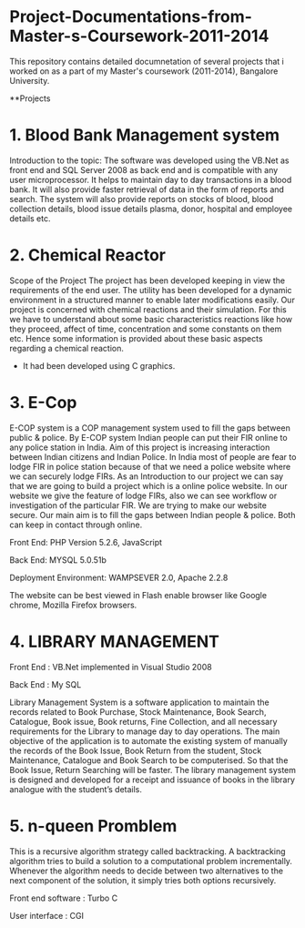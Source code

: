 # Project-Documentations-from-Master-s-Coursework-2011-2014
This repository contains detailed documnetation of several projects that i worked on as a part of my Master's coursework (2011-2014), Bangalore University.

**Projects
# 1. Blood Bank Management system
 Introduction to the topic:
 The software was developed using the VB.Net as front end and SQL Server 2008 as back end and is compatible with any user microprocessor.
 It helps to maintain day to day transactions in a blood bank.
 It will also provide faster retrieval of data in the form of reports and search.
 The system will also provide reports on stocks of blood, blood collection details, blood issue details plasma, donor, hospital and employee details etc.

# 2. Chemical Reactor
Scope of the Project
The project has been developed keeping in view the requirements of the end user. The utility has been developed for a dynamic environment in a structured manner to enable later modifications easily.
Our project is concerned with chemical reactions and their simulation. For this we have to understand about some basic characteristics reactions like how they proceed, affect of time, concentration and some constants on them etc. Hence some information is provided about these basic aspects regarding a chemical reaction.

 * It had been developed using C graphics.
 
# 3. E-Cop
 E-COP system is a COP management system used to fill the gaps between public & police. By E-COP system Indian people can put their FIR online to any police station in India. Aim of this project is increasing interaction between Indian citizens and Indian Police. In India most of people are fear to lodge FIR in police station because of that we need a police website where we can securely lodge FIRs. As an Introduction to our project we can say that we are going to build a project which is a online police website. In our website we give the feature of lodge FIRs, also we can see workflow or investigation of the particular FIR. We are trying to make our website secure. Our main aim is to fill the gaps between Indian people & police. Both can keep in contact through online.
 
 Front End: PHP Version 5.2.6, JavaScript
 
 Back End:  MYSQL 5.0.51b
 
 Deployment Environment: WAMPSEVER 2.0, Apache 2.2.8
 
The website can be best viewed in Flash enable browser like Google chrome, Mozilla Firefox browsers.

# 4. LIBRARY MANAGEMENT

Front End : VB.Net implemented in Visual Studio 2008

Back End : My SQL

Library Management System is a software application to maintain the records related to Book Purchase, Stock Maintenance, Book Search, Catalogue, Book issue, Book returns, Fine Collection, and all necessary requirements for the Library to manage day to day operations. The main objective of the application is to automate the existing system of manually the records of the Book Issue, Book Return from the student, Stock Maintenance, Catalogue and Book Search to be computerised. So that the Book Issue, Return Searching will be faster. The library management system is designed and developed for a receipt and issuance of books in the library analogue with the student’s details.

# 5. n-queen Promblem

This is a recursive algorithm strategy called backtracking. A backtracking algorithm tries to build a solution to a computational problem incrementally. Whenever the algorithm needs to decide between two alternatives to the next component of the solution, it simply tries both options recursively.

Front end software : Turbo C

User interface : CGI
